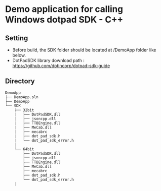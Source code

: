 # Demo application for calling Windows dotpad SDK - C++

## Setting
- Before build, the SDK folder should be located at /DemoApp folder like below.
- DotPadSDK library download path : https://github.com/dotincorp/dotpad-sdk-guide

## Directory
```
DemoApp
├── DemoApp.sln
├── DemoApp
└── SDK
    ├── 32bit
    |   ├── DotPadSDK.dll
    |   ├── jsoncpp.dll
    |   ├── TTBEngine.dll
    |   ├── MeCab.dll
    |   ├── mecabrc
    |   ├── dot_pad_sdk.h
    |   └── dot_pad_sdk_error.h
    |
    └── 64bit
        ├── DotPadSDK.dll
        ├── jsoncpp.dll
        ├── TTBEngine.dll
        ├── MeCab.dll
        ├── mecabrc
        ├── dot_pad_sdk.h
        └── dot_pad_sdk_error.h
    |   
```
